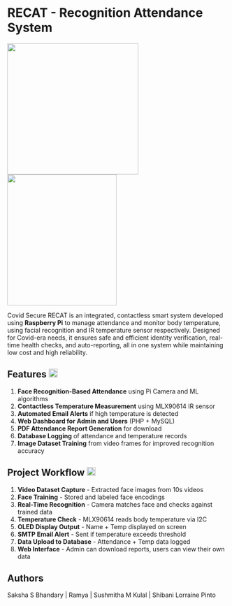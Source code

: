# RECAT - Recognition Attendance System
<img src="https://github.com/user-attachments/assets/4abbf12c-1bee-47a1-8f53-e29b901bd33d" width="300" height="300">
<img src="https://github.com/user-attachments/assets/80290257-ef1a-411a-8d7e-dec37a855b5e" width="250" height="300">

Covid Secure RECAT is an integrated, contactless smart system developed using **Raspberry Pi** to manage attendance and monitor body temperature, using facial recognition and IR temperature sensor respectively. Designed for Covid-era needs, it ensures safe and efficient identity verification, real-time health checks, and auto-reporting, all in one system while maintaining low cost and high reliability.

## Features <img src="https://github.com/user-attachments/assets/2f614bde-dd30-44f5-b9ac-0340aa266e93" width="20" height="20">
1. **Face Recognition-Based Attendance** using Pi Camera and ML algorithms
2. **Contactless Temperature Measurement** using MLX90614 IR sensor
3. **Automated Email Alerts** if high temperature is detected
4. **Web Dashboard for Admin and Users** (PHP + MySQL)
5. **PDF Attendance Report Generation** for download
6. **Database Logging** of attendance and temperature records
7. **Image Dataset Training** from video frames for improved recognition accuracy

## Project Workflow <img src="https://github.com/user-attachments/assets/a33ecd9f-cc0f-49e0-b1c3-7c4d6b9676d1" width="20" height="20">
1. **Video Dataset Capture** - Extracted face images from 10s videos
2. **Face Training** - Stored and labeled face encodings
3. **Real-Time Recognition** - Camera matches face and checks against trained data
4. **Temperature Check** - MLX90614 reads body temperature via I2C
5. **OLED Display Output** - Name + Temp displayed on screen
6. **SMTP Email Alert** - Sent if temperature exceeds threshold
7. **Data Upload to Database** - Attendance + Temp data logged
8. **Web Interface** - Admin can download reports, users can view their own data

## Authors
Saksha S Bhandary | Ramya | Sushmitha M Kulal | Shibani Lorraine Pinto
